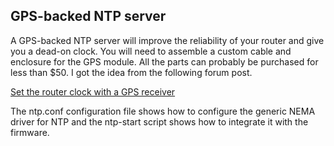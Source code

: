 GPS-backed NTP server
---------------------

A GPS-backed NTP server will improve the reliability of your router and give you a dead-on clock.  You will need to assemble a custom cable and enclosure for the GPS module.  All the parts can probably be purchased for less than $50.  I got the idea from the following forum post.

[Set the router clock with a GPS receiver](http://www.snbforums.com/threads/set-the-router-clock-with-a-gps-receiver-for-under-70.26981/page-4#post-213194)

The ntp.conf configuration file shows how to configure the generic NEMA driver for NTP and the ntp-start script shows how to integrate it with the firmware.
